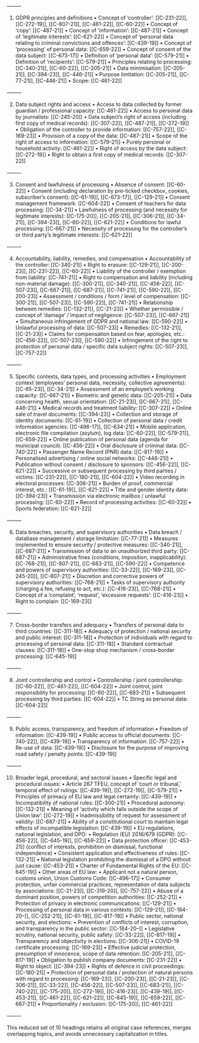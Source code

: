 ⸻

1. GDPR principles and definitions
	•	Concept of ‘controller’: [[C-231-22]], [[C-272-19]], [[C-807-21]], [[C-461-22]], [[C-60-22]]
	•	Concept of ‘copy’: [[C-487-21]]
	•	Concept of ‘information’: [[C-487-21]]
	•	Concept of ‘legitimate interests’: [[C-621-22]]
	•	Concept of ‘personal data relating to criminal convictions and offences’: [[C-439-19]]
	•	Concept of ‘processing’ of personal data: [[C-659-22]]
	•	Concept of consent of the data subject: [[C-673-17]]
	•	Definition of ‘personal data’: [[C-579-21]]
	•	Definition of ‘recipients’: [[C-579-21]]
	•	Principles relating to processing: [[C-340-21]], [[C-60-22]], [[C-205-21]]
	•	Data minimisation: [[C-205-21]], [[C-394-23]], [[C-446-21]]
	•	Purpose limitation: [[C-205-21]], [[C-77-21]], [[C-446-21]]
	•	Scope: [[C-461-22]]

⸻

2. Data subject rights and access
	•	Access to data collected by former guardian / professional capacity: [[C-461-22]]
	•	Access to personal data by journalists: [[C-245-20]]
	•	Data subject’s right of access (including first copy of medical records): [[C-307-22]], [[C-487-21]], [[C-272-19]]
	•	Obligation of the controller to provide information: [[C-757-22]], [[C-169-23]]
	•	Provision of a copy of the data: [[C-487-21]]
	•	Scope of the right of access to information: [[C-579-21]]
	•	Purely personal or household activity: [[C-461-22]]
	•	Right of access by the data subject: [[C-272-19]]
	•	Right to obtain a first copy of medical records: [[C-307-22]]

⸻

3. Consent and lawfulness of processing
	•	Absence of consent: [[C-60-22]]
	•	Consent (including declaration by pre-ticked checkbox, cookies, subscriber’s consent): [[C-61-19]], [[C-673-17]], [[C-129-21]]
	•	Consent management framework: [[C-604-22]]
	•	Consent of teachers for data processing: [[C-34-21]]
	•	Lawfulness of processing (and necessity for legitimate interests): [[C-175-20]], [[C-205-21]], [[C-306-21]], [[C-34-21]], [[C-394-23]], [[C-60-22]], [[C-621-22]]
	•	Conditions for lawful processing: [[C-667-21]]
	•	Necessity of processing for the controller’s or third party’s legitimate interests: [[C-621-22]]

⸻

4. Accountability, liability, remedies, and compensation
	•	Accountability of the controller: [[C-340-21]]
	•	Right to erasure: [[C-129-21]], [[C-200-23]], [[C-231-22]], [[C-60-22]]
	•	Liability of the controller / exemption from liability: [[C-741-21]]
	•	Right to compensation and liability (including non-material damage): [[C-300-21]], [[C-340-21]], [[C-456-22]], [[C-507-23]], [[C-667-21]], [[C-687-21]], [[C-741-21]], [[C-590-22]], [[C-200-23]]
	•	Assessment / conditions / form / level of compensation: [[C-300-21]], [[C-507-23]], [[C-590-22]], [[C-741-21]]
	•	Relationship between remedies: [[C-132-21]], [[C-21-23]]
	•	Whether permissible / concept of ‘damage’ / impact of negligence: [[C-507-23]], [[C-667-21]]
	•	Simultaneous infringement of GDPR and national law: [[C-590-22]]
	•	Unlawful processing of data: [[C-507-23]]
	•	Remedies: [[C-132-21]], [[C-21-23]]
	•	Claims for compensation based on fear, apologies, etc.: [[C-456-22]], [[C-507-23]], [[C-590-22]]
	•	Infringement of the right to protection of personal data / specific data subject rights: [[C-507-23]], [[C-757-22]]

⸻

5. Specific contexts, data types, and processing activities
	•	Employment context (employees’ personal data, necessity, collective agreements): [[C-65-23]], [[C-34-21]]
	•	Assessment of an employee’s working capacity: [[C-667-21]]
	•	Biometric and genetic data: [[C-205-21]]
	•	Data concerning health, sexual orientation: [[C-21-23]], [[C-667-21]], [[C-446-21]]
	•	Medical records and treatment liability: [[C-307-22]]
	•	Online sale of travel documents: [[C-394-23]]
	•	Collection and storage of identity documents: [[C-61-19]]
	•	Collection of personal data / credit information agencies: [[C-496-17]], [[C-634-21]]
	•	Mobile application, electronic file compilation (asylum), log data: [[C-60-22]], [[C-579-21]], [[C-659-22]]
	•	Online publication of personal data (agenda for municipal council): [[C-456-22]]
	•	Oral disclosure of criminal data: [[C-740-22]]
	•	Passenger Name Record (PNR) data: [[C-817-19]]
	•	Personalised advertising / online social networks: [[C-446-21]]
	•	Publication without consent / disclosure to sponsors: [[C-456-22]], [[C-621-22]]
	•	Successive or subsequent processing by third parties / victims: [[C-231-22]], [[C-180-21]], [[C-604-22]]
	•	Video recording in electoral processes: [[C-306-21]]
	•	Burden of proof, commercial interest, etc.: [[C-61-19]], [[C-621-22]]
	•	Title and gender identity data: [[C-394-23]]
	•	Transmission via electronic mailbox / unlawful processing: [[C-60-22]]
	•	Record of processing activities: [[C-60-22]]
	•	Sports federation: [[C-621-22]]

⸻

6. Data breaches, security, and supervisory authorities
	•	Data breach / database management / storage limitation: [[C-77-21]]
	•	Measures implemented to ensure security / protective measures: [[C-340-21]], [[C-687-21]]
	•	Transmission of data to an unauthorized third party: [[C-687-21]]
	•	Administrative fines (conditions, imposition, inapplicability): [[C-768-21]], [[C-807-21]], [[C-683-21]], [[C-590-22]]
	•	Competence and powers of supervisory authorities: [[C-33-22]], [[C-169-23]], [[C-245-20]], [[C-807-21]]
	•	Discretion and corrective powers of supervisory authorities: [[C-768-21]]
	•	Tasks of supervisory authority (charging a fee, refusing to act, etc.): [[C-416-23]], [[C-768-21]]
	•	Concept of a ‘complaint’, ‘request’, ‘excessive requests’: [[C-416-23]]
	•	Right to complain: [[C-169-23]]

⸻

7. Cross-border transfers and adequacy
	•	Transfers of personal data to third countries: [[C-311-18]]
	•	Adequacy of protection / national security and public interest: [[C-311-18]]
	•	Protection of individuals with regard to processing of personal data: [[C-311-18]]
	•	Standard contractual clauses: [[C-311-18]]
	•	One-stop shop mechanism / cross-border processing: [[C-645-19]]

⸻

8. Joint controllership and control
	•	Controllership / joint controllership: [[C-60-22]], [[C-461-22]], [[C-604-22]]
	•	Joint control, joint responsibility for processing: [[C-60-22]], [[C-683-21]]
	•	Subsequent processing by third parties: [[C-604-22]]
	•	TC String as personal data: [[C-604-22]]

⸻

9. Public access, transparency, and freedom of information
	•	Freedom of information: [[C-439-19]]
	•	Public access to official documents: [[C-740-22]], [[C-439-19]]
	•	Transparency of information: [[C-757-22]]
	•	Re-use of data: [[C-439-19]]
	•	Disclosure for the purpose of improving road safety / penalty points: [[C-439-19]]

⸻

10. Broader legal, procedural, and sectoral issues
	•	Specific legal and procedural issues:
	•	Article 267 TFEU, concept of ‘court or tribunal,’ temporal effect of rulings: [[C-439-19]], [[C-272-19]], [[C-579-21]]
	•	Principles of primacy of EU law and legal certainty: [[C-439-19]]
	•	Incompatibility of national rules: [[C-300-21]]
	•	Procedural autonomy: [[C-132-21]]
	•	Meaning of ‘activity which falls outside the scope of Union law’: [[C-272-19]]
	•	Inadmissibility of request for assessment of validity: [[C-687-21]]
	•	Ability of a constitutional court to maintain legal effects of incompatible legislation: [[C-439-19]]
	•	EU regulations, national legislation, and DPO:
	•	Regulation (EU) 2016/679 (GDPR): [[C-456-22]], [[C-645-19]], [[C-659-22]]
	•	Data protection officer: [[C-453-21]] (conflict of interests, prohibition on dismissal, functional independence)
	•	Consistent application and effectiveness of rules: [[C-132-21]]
	•	National legislation prohibiting the dismissal of a DPO without just cause: [[C-453-21]]
	•	Charter of Fundamental Rights of the EU: [[C-645-19]]
	•	Other areas of EU law:
	•	Applicant not a natural person, customs union, Union Customs Code: [[C-496-17]]
	•	Consumer protection, unfair commercial practices, representation of data subjects by associations: [[C-21-23]], [[C-319-20]], [[C-757-22]]
	•	Abuse of a dominant position, powers of competition authorities: [[C-252-21]]
	•	Protection of privacy in electronic communications: [[C-129-21]]
	•	Processing of personal data in various contexts: [[C-129-21]], [[C-184-20–]], [[C-252-21]], [[C-61-19]], [[C-817-19]]
	•	Public sector, national security, and elections:
	•	Prevention of conflicts of interest, corruption, and transparency in the public sector: [[C-184-20–]]
	•	Legislative scrutiny, national security, public safety: [[C-33-22]], [[C-817-19]]
	•	Transparency and objectivity in elections: [[C-306-21]]
	•	COVID-19 certificate processing: [[C-169-23]]
	•	Effective judicial protection, presumption of innocence, scope of data retention: [[C-205-21]], [[C-817-19]]
	•	Obligation to publish company documents: [[C-231-22]]
	•	Right to object: [[C-394-23]]
	•	Rights of defence in civil proceedings: [[C-180-21]]
	•	Protection of personal data / protection of natural persons with regard to processing: [[C-169-23]], [[C-200-23]], [[C-21-23]], [[C-306-21]], [[C-33-22]], [[C-456-22]], [[C-507-23]], [[C-683-21]], [[C-740-22]], [[C-175-20]], [[C-272-19]], [[C-416-23]], [[C-439-19]], [[C-453-21]], [[C-461-22]], [[C-621-22]], [[C-645-19]], [[C-659-22]], [[C-667-21]]
	•	Proportionality / exclusion: [[C-175-20]], [[C-461-22]]

⸻

This reduced set of 10 headings retains all original case references, merges overlapping topics, and avoids unnecessary capitalization in titles.